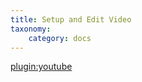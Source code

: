 ```yaml
---
title: Setup and Edit Video
taxonomy:
    category: docs
---
```


[plugin:youtube](https://www.youtube.com/watch?v=ilsqOPWe510)
